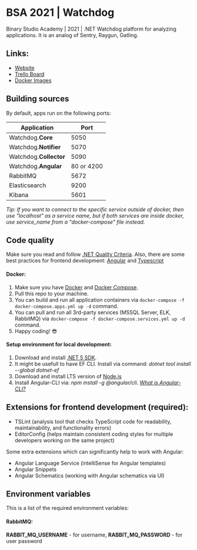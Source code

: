 # BSA 2021 | Watchdog

Binary Studio Academy | 2021 | .NET Watchdog platform for analyzing applications. It is an analog of Sentry, Raygun, Gatling.

## Links:
- [Website](https://bsa-watchdog.westeurope.cloudapp.azure.com)
- [Trello Board](https://trello.com/b/2bsvclRE/watchdog)
- [Docker Images](https://hub.docker.com/repositories/vobilyk)

## Building sources
By default, apps run on the following ports:

| Application | Port |
|-|-|
| Watchdog.**Core** | 5050 |
| Watchdog.**Notifier** | 5070 |
| Watchdog.**Collector** | 5090 |
| Watchdog.**Angular** | 80 or 4200 |
| RabbitMQ | 5672 |
| Elasticsearch | 9200 |
| Kibana | 5601 |

*Tip: If you want to connect to the specific service outside of docker, then use "localhost" as a service name, but if both services are inside docker, use service_name from a "docker-compose" file instead.*

## Code quality
Make sure you read and follow [.NET Quality Criteria](https://github.com/BinaryStudioAcademy/quality-criteria/blob/production/source/dotnet.md).
Also, there are some best practices for frontend development: [Angular](https://angular.io/guide/styleguide) and [Typescript](https://google.github.io/styleguide/tsguide.html)

#### Docker:
1. Make sure you have [Docker](https://www.docker.com) and [Docker Compose](https://docs.docker.com/compose/install).
2. Pull this repo to your machine.
3. You can build and run all application containers via `docker-compose -f docker-compose.apps.yml up -d` command.
4. You can pull and run all 3rd-party services (MSSQL Server, ELK, RabbitMQ) via `docker-compose -f docker-compose.services.yml up -d` command.
6. Happy coding! :sunglasses:

#### Setup environment for local development:
1. Download and install [.NET 5 SDK](https://dotnet.microsoft.com/download).
2. It might be usefull to have EF CLI. Install via command: *dotnet tool install --global dotnet-ef*
3. Download and install LTS version of [Node.js](https://nodejs.org/en/)
4. Install Angular-CLI via: *npm install -g @angular/cli*. *[What is Angular-CLI?](https://angular.io/cli)*

## Extensions for frontend development (required):
 - TSLint  (analysis tool that checks TypeScript code for readability, maintainability, and functionality errors)
 - EditorConfig  (helps maintain consistent coding styles for multiple developers working on the same project)
 
Some extra extensions which can significantly help to work with Angular:
- Angular Language Service (intelliSense for Angular templates)
- Angular Snippets
- Angular Schematics (working with Angular schematics via UI)

## Environment variables
This is a list of the required environment variables:

#### RabbitMQ:
**RABBIT_MQ_USERNAME** - for username,
**RABBIT_MQ_PASSWORD** - for user password

